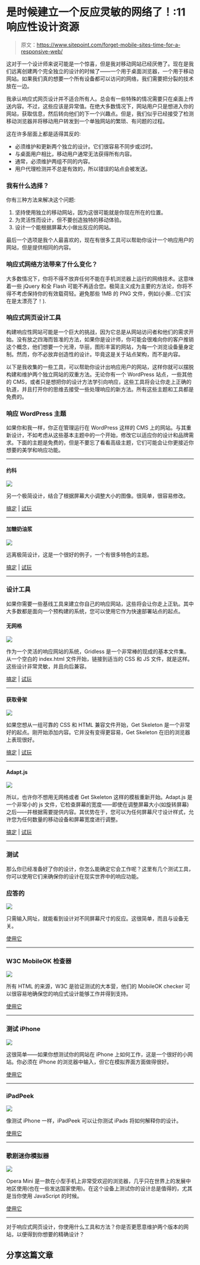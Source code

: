 # 是时候建立一个反应灵敏的网络了！:11 响应性设计资源

> 原文：<https://www.sitepoint.com/forget-mobile-sites-time-for-a-responsive-web/>

这对于一个设计师来说可能是一个惊喜，但是我对移动网站已经厌倦了。现在是我们远离创建两个完全独立的设计的时候了——一个用于桌面浏览器，一个用于移动网站。如果我们真的想要一个所有设备都可以访问的网络，我们需要把分裂的技术放在一边。

我承认响应式网页设计并不适合所有人。总会有一些特殊的情况需要只在桌面上传送内容。不过，这些应该是异常值。在绝大多数情况下，网站用户只是想进入你的网站，获取信息，然后转向他们的下一个兴趣点。但是，我们似乎已经接受了检测移动浏览器并将移动用户转发到一个单独网站的繁琐、有问题的过程。

这在许多层面上都是适得其反的:

*   必须维护和更新两个独立的设计。它们很容易不同步或过时。
*   与桌面用户相比，移动用户通常无法获得所有内容。
*   通常，必须维护两组不同的内容。
*   用户代理检测并不总是有效的，所以错误的站点会被发送。

### 我有什么选择？

你有三种方法来解决这个问题:

1.  坚持使用独立的移动网站，因为这很可能就是你现在所在的位置。
2.  为灵活性而设计，但不要创造独特的移动体验。
3.  设计一个能根据屏幕大小做出反应的网站。

最后一个选项是我个人最喜欢的，现在有很多工具可以帮助你设计一个响应用户的网站，但是提供相同的内容。

### 响应式网络方法带来了什么变化？

大多数情况下，你将不得不放弃任何不能在手机浏览器上运行的网络技术。这意味着一些 jQuery 和全 Flash 可能不再适合您。极简主义成为主要的方法论，你将不得不考虑保持你的有效载荷轻。避免那些 1MB 的 PNG 文件，例如(小撕…它们实在是太漂亮了！).

### 响应式网页设计工具

构建响应性网站可能是一个巨大的挑战，因为它总是从网站访问者和他们的需求开始。没有放之四海而皆准的方法，如果你是设计师，你可能会很难向你的客户推销这个概念，他们想要一个光滑，华丽，图形丰富的网站，为每一个浏览设备量身定制。然而，你不必放弃创造性的设计。毕竟这是关于站点架构，而不是内容。

以下是我收集的一些工具，可以帮助你设计出响应用户的网站，这样你就可以摆脱构建和维护两个独立网站的双重方法。无论你有一个 WordPress 站点，一些其他的 CMS，或者只是想把你的设计方法学引向响应，这些工具将会让你走上正确的轨道，并且打开你的思维去接受一些处理响应的新方法。所有这些主题和工具都是免费的。

### 响应 WordPress 主题

如果你和我一样，你正在管理运行在 WordPress 这样的 CMS 上的网站。与其重新设计，不如考虑从这些基本主题中的一个开始，修改它以适应你的设计和品牌需求。下面的主题是免费的，但是不要忘了看看高级主题，它们可能会让你更接近你想要的美学和响应功能。

* * *

#### 约科

![](img/666795c16ac7b7aa5b69d39107dff3a3.png)

另一个极简设计，结合了根据屏幕大小调整大小的图像。很简单，很容易修改。

[搞定](http://wordpress.org/extend/themes/yoko) | [试玩](http://yoko.elmastudio.de/)

* * *

#### 加糖奶油浆

![](img/7ead4924c4c7d7c3f31ce188e032015d.png)

远离极简设计，这是一个很好的例子，一个有很多特色的主题。

[搞定](http://wordpress.org/extend/themes/buttercream) | [试玩](http://buttercream-demo.calobeedoodles.com/)

* * *

### 设计工具

如果你需要一些基线工具来建立你自己的响应网站，这些将会让你走上正轨。其中大多数都是面向一个预构建的系统，您可以使用它作为快速部署站点的起点。

#### 无网格

![](img/6e746858e3de955f5eddfdfa7ed99371.png)

作为一个灵活的响应网站的系统，Gridless 是一个非常棒的现成的基本文件集。从一个空白的 index.html 文件开始，链接到适当的 CSS 和 JS 文件，就是这样。这些设计非常灵敏，并且向后兼容。

[搞定](http://thatcoolguy.github.com/gridless-boilerplate/) | [试玩](http://thatcoolguy.github.com/gridless-boilerplate/demo/demo.html)

* * *

#### 获取骨架

![](img/b1e6c7b824421aaa5a7537843d28a094.png)

如果您想从一组可靠的 CSS 和 HTML 兼容文件开始，Get Skeleton 是一个非常好的起点。刚开始添加内容。它并没有变得更容易，Get Skeleton 在旧的浏览器上表现很好。

[搞定](https://github.com/dhgamache/Skeleton/zipball/master) | [试玩](http://www.getskeleton.com/)

* * *

#### Adapt.js

![](img/b279393064378373b667beaedf745062.png)

所以，也许你不想用无网格或者 Get Skeleton 这样的模板重新开始。Adapt.js 是一个非常小的 js 文件，它检查屏幕的宽度——即使在调整屏幕大小(如旋转屏幕)之后——并根据需要提供内容。其优势在于，您可以为任何屏幕尺寸设计样式，允许您为任何数量的移动设备和屏幕宽度进行调整。

[搞定](http://adapt.960.gs/) | [试玩](https://github.com/nathansmith/adapt/zipball/master)

* * *

### 测试

那么你已经准备好了你的设计，你怎么能确定它会工作呢？这里有几个测试工具，你可以使用它们来确保你的设计在现实世界中的响应功能。

### 应答的

![](img/4765739cc9f55c865158ead3dcd30146.png)

只需输入网址，就能看到设计对不同屏幕尺寸的反应。这很简单，而且与设备无关。

[使用它](http://mattkersley.com/responsive/)

* * *

### W3C MobileOK 检查器

![](img/24ce9463d4c10371325cf3d94b2b34cb.png)

所有 HTML 的来源，W3C 是验证测试的大本营，他们的 MobileOK checker 可以很容易地确保您的响应式设计能够工作并得到支持。

[使用它](http://validator.w3.org/mobile/)

* * *

### 测试 iPhone

![](img/6208fbcebbeb1a0825151f115eb79a1e.png)

这很简单——如果你想测试你的网站在 iPhone 上如何工作，这是一个很好的小网站。你必须在 iPhone 的浏览器中输入，但它在模拟界面方面做得很好。

[使用它](http://www.testiphone.com/)

* * *

### iPadPeek

![](img/173dc8d55a961b014c5d6a82aa40876c.png)

像测试 iPhone 一样，iPadPeek 可以让你测试 iPads 将如何解释你的设计。

[使用它](http://ipadpeek.com/)

* * *

### 歌剧迷你模拟器

![](img/11be041b4318e1f7dbd3d6935e2e7277.png)

Opera Mini 是一款在小型手机上非常受欢迎的浏览器，几乎只在世界上的发展中地区使用(也在一些发达国家使用)。在这个设备上测试你的设计总是值得的，尤其是当你使用 JavaScript 的时候。

[使用它](http://www.opera.com/developer/tools/mini/)

* * *

对于响应式网页设计，你使用什么工具和方法？你是否更愿意维护两个版本的网站，以便得到你想要的精确设计？

## 分享这篇文章